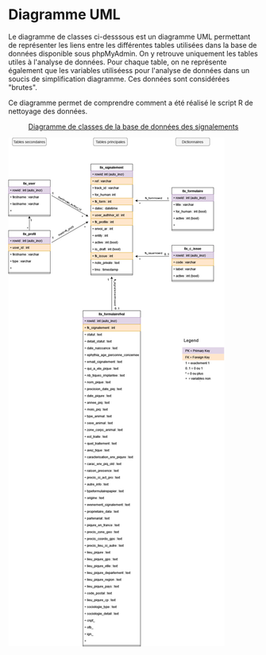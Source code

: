 # Diagramme UML

Le diagramme de classes ci-desssous est un diagramme UML permettant de représenter les liens entre les différentes tables utilisées dans la base de données disponible sous phpMyAdmin. On y retrouve uniquement les tables utiles à l'analyse de données. Pour chaque table, on ne représente également que les variables utiliséess pour l'analyse de données dans un soucis de simplification diagramme. Ces données sont considérées "brutes".

Ce diagramme permet de comprendre comment a été réalisé le script R de nettoyage des données.


<div align=center>
<u><l>Diagramme de classes de la base de données des signalements</u></l>
</div>

![uml](_images/uml.drawio.png)
